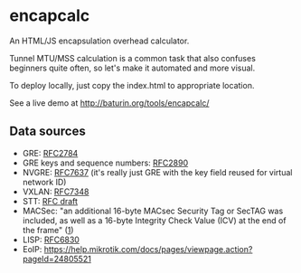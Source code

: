 encapcalc
=========

An HTML/JS encapsulation overhead calculator.

Tunnel MTU/MSS calculation is a common task that also
confuses beginners quite often, so let's make it
automated and more visual.

To deploy locally, just copy the index.html to
appropriate location.

See a live demo at http://baturin.org/tools/encapcalc/

## Data sources

* GRE: [RFC2784](https://tools.ietf.org/html/rfc2784)
* GRE keys and sequence numbers: [RFC2890](https://tools.ietf.org/html/rfc2890)
* NVGRE: [RFC7637](https://tools.ietf.org/html/rfc7637) (it's really just GRE with the key field reused for virtual network ID)
* VXLAN: [RFC7348](https://tools.ietf.org/html/rfc7348)
* STT: [RFC draft](https://tools.ietf.org/html/draft-davie-stt-01)
* MACSec: "an additional 16-byte MACsec Security Tag or SecTAG was included, as well as a 16-byte Integrity Check Value (ICV) at the end of the frame" ([1](https://www.cisco.com/c/en/us/products/collateral/ios-nx-os-software/identity-based-networking-services/white-paper-c11-737544.html))
* LISP: [RFC6830](https://tools.ietf.org/html/rfc6830)
* EoIP: https://help.mikrotik.com/docs/pages/viewpage.action?pageId=24805521
